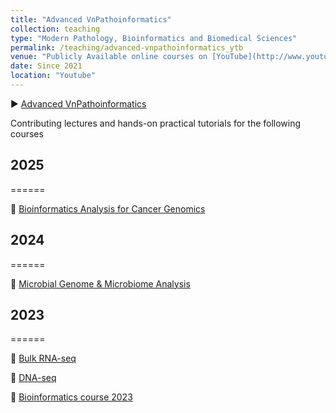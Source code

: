 ```yaml
---
title: "Advanced VnPathoinformatics"
collection: teaching
type: "Modern Pathology, Bioinformatics and Biomedical Sciences"
permalink: /teaching/advanced-vnpathoinformatics_ytb
venue: "Publicly Available online courses on [YouTube](http://www.youtube.com/@vpivnpathoinformatics8930)"
date: Since 2021
location: "Youtube"
---
```


▶️ [Advanced VnPathoinformatics](http://www.youtube.com/@vpivnpathoinformatics8930)

Contributing lectures and hands-on practical tutorials for the following courses

## 2025

======

📑 [Bioinformatics Analysis for Cancer Genomics](https://www.youtube.com/playlist?list=PLXtgXP89Tyn-iYKR7_ShHyQEQN3CTt6AW)

## 2024

======

📑 [Microbial Genome & Microbiome Analysis](https://www.youtube.com/playlist?list=PLXtgXP89Tyn-cldf3rwqsCh5nR031OD-s)

## 2023

======

📑 [Bulk RNA-seq](https://www.youtube.com/playlist?list=PLXtgXP89Tyn8yx-fwUfKGZvedrOtERKkV)

📑 [DNA-seq](https://www.youtube.com/playlist?list=PLXtgXP89Tyn92OdScNIYBUBI8DNCFCCN4)

📑 [Bioinformatics course 2023](https://www.youtube.com/playlist?list=PLXtgXP89Tyn8zX7cQ9ryvk3AwP4JHxHXh)
